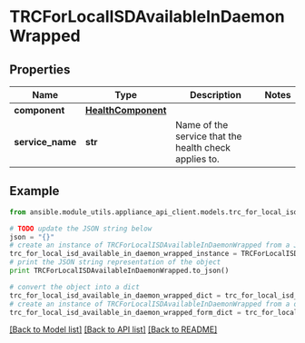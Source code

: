 # TRCForLocalISDAvailableInDaemonWrapped


## Properties
Name | Type | Description | Notes
------------ | ------------- | ------------- | -------------
**component** | [**HealthComponent**](HealthComponent.md) |  | 
**service_name** | **str** | Name of the service that the health check applies to. | 

## Example

```python
from ansible.module_utils.appliance_api_client.models.trc_for_local_isd_available_in_daemon_wrapped import TRCForLocalISDAvailableInDaemonWrapped

# TODO update the JSON string below
json = "{}"
# create an instance of TRCForLocalISDAvailableInDaemonWrapped from a JSON string
trc_for_local_isd_available_in_daemon_wrapped_instance = TRCForLocalISDAvailableInDaemonWrapped.from_json(json)
# print the JSON string representation of the object
print TRCForLocalISDAvailableInDaemonWrapped.to_json()

# convert the object into a dict
trc_for_local_isd_available_in_daemon_wrapped_dict = trc_for_local_isd_available_in_daemon_wrapped_instance.to_dict()
# create an instance of TRCForLocalISDAvailableInDaemonWrapped from a dict
trc_for_local_isd_available_in_daemon_wrapped_form_dict = trc_for_local_isd_available_in_daemon_wrapped.from_dict(trc_for_local_isd_available_in_daemon_wrapped_dict)
```
[[Back to Model list]](../README.md#documentation-for-models) [[Back to API list]](../README.md#documentation-for-api-endpoints) [[Back to README]](../README.md)


